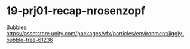 # 19-prj01-recap-nrosenzopf
 
Bubbles: https://assetstore.unity.com/packages/vfx/particles/environment/jiggly-bubble-free-61236
